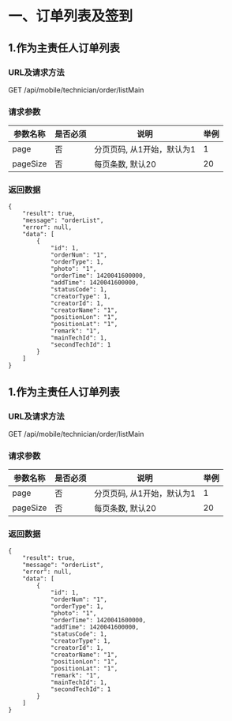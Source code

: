 # 一、订单列表及签到

## 1.作为主责任人订单列表

### URL及请求方法
GET /api/mobile/technician/order/listMain

### 请求参数

| 参数名称 | 是否必须 | 说明 | 举例 |
| ------ | -------- | ---- | --- |
| page | 否 | 分页页码, 从1开始，默认为1 | 1 |
| pageSize | 否 | 每页条数, 默认20 | 20 |


### 返回数据

```
{
    "result": true,
    "message": "orderList",
    "error": null,
    "data": [
        {
            "id": 1,
            "orderNum": "1",
            "orderType": 1,
            "photo": "1",
            "orderTime": 1420041600000,
            "addTime": 1420041600000,
            "statusCode": 1,
            "creatorType": 1,
            "creatorId": 1,
            "creatorName": "1",
            "positionLon": "1",
            "positionLat": "1",
            "remark": "1",
            "mainTechId": 1,
            "secondTechId": 1
        }
    ]
}
```

## 1.作为主责任人订单列表

### URL及请求方法
GET /api/mobile/technician/order/listMain

### 请求参数

| 参数名称 | 是否必须 | 说明 | 举例 |
| ------ | -------- | ---- | --- |
| page | 否 | 分页页码, 从1开始，默认为1 | 1 |
| pageSize | 否 | 每页条数, 默认20 | 20 |


### 返回数据

```
{
    "result": true,
    "message": "orderList",
    "error": null,
    "data": [
        {
            "id": 1,
            "orderNum": "1",
            "orderType": 1,
            "photo": "1",
            "orderTime": 1420041600000,
            "addTime": 1420041600000,
            "statusCode": 1,
            "creatorType": 1,
            "creatorId": 1,
            "creatorName": "1",
            "positionLon": "1",
            "positionLat": "1",
            "remark": "1",
            "mainTechId": 1,
            "secondTechId": 1
        }
    ]
}
```
